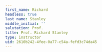 ```yaml
---
first_name: Richard
headless: true
last_name: Stanley
middle_initial: ''
salutation: Prof.
title: Prof. Richard Stanley
type: instructor
uid: 2610b242-4fee-0a77-c54a-fefd3c74da45
---
```

